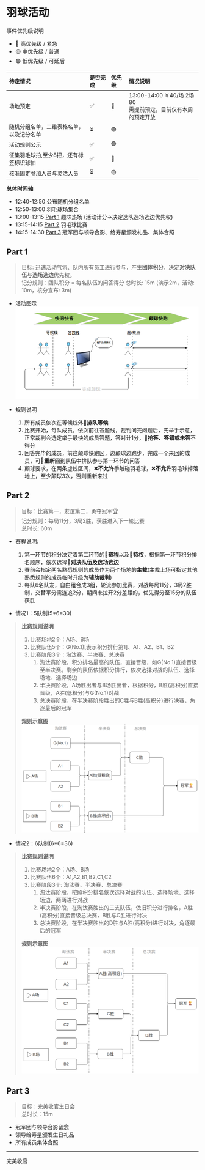 # 羽球活动

事件优先级说明
- 🔴 高优先级 / 紧急
- 🟡 中优先级 / 普通
- 🟢 低优先级 / 可延后

|待定情况|是否完成|优先级|情况说明|
|:--|:--|:--|:--|
|场地预定|✅|🔴|13:00-14:00 ￥40/场 2场80<br/>需提前预定，目前仅有本周的预定开放|
|随机分组名单，二维表格名单，以及记分名单|⏳|🟢||
|活动规则公示|✅|🟢||
|征集羽毛球拍,至少8把，还有标签标识球拍|✅|🔴||
|核准固定参加人员与灵活人员|⏳|🟡||


**总体时间轴**     
- 12:40-12:50 公布随机分组名单
- 12:50-13:00 羽毛球场集合
- 13:00-13:15 [Part 1](#Part1) 趣味热场 (活动计分->决定选队选场选边优先权)
- 13:15-14:15 [Part 2](#Part2) 羽毛球比赛
- 14:15-14:30 [Part 3](#Part3) 冠军团与领导合影、给寿星颁发礼品、集体合照

## Part 1
> 目标: 迅速活动气氛、队内所有员工进行参与，产生**团体积分**，决定**对决队伍与选场选边**优先权。        
> 记分规则：团队积分 = 每名队伍的问答得分
> 总时长: 15m (演示2m，活动: 10m，核分宣布: 3m)          

- 活动图示
![活动图示](./Snipaste_2025-09-12_16-21-07.png)

- 规则说明
  1. 所有成员依次在等候线外📌**排队等候**
  2. 比赛开始，每队成员，依次前往答题线，裁判问完问题后，先举手示意，正常裁判会选定举手最快的成员答题，答对计1分，📌**抢答、答错或未答**不得分
  3. 回答完毕的成员，前往颠球快跑区，边颠球边跑步，完成一个来回的成员，可📌**重新**回到队伍中排队参与第一环节的问答
  4. 颠球要求，在两条虚线区间，❌**不允许**手触碰羽毛球，❌**不允许**羽毛球掉落地上，至少颠球3次，否则重新来过

## Part 2
> 目标：比赛第一，友谊第二，勇夺冠军🏆        
> 记分规则：每局11分，3局2胜，获胜进入下一轮比赛          
> 总时长: 60m        

- 赛程说明:
  1. 第一环节的积分决定着第二环节的📌**赛程**以及📌**特权**，根据第一环节积分排名顺序，依次选择📌**对决队伍及选场选边**
  2. 赛前会指定两名熟悉规则的成员作为两个场地的**主裁**(主裁上场可指定其他熟悉规则的成员临时升级为**辅助裁判**)
  3. 每队6名队友，自由组合成3组，轮流参加比赛，对战每局11分，3局2胜制，交替平分需连追2分，期间未拉开2分差距的，优先得分至15分的队伍获胜

- 情况1：5队制(5*6=30)
> **比赛规则说明**
> 1. 比赛场地2个：A场、B场
> 2. 比赛队伍5个：G(No.1)[表示积分排行第1]、A1、A2、B1、B2
> 3. 比赛阶段3个：淘汰赛、半决赛、总决赛
>    1. 淘汰赛阶段，积分排名最高的队伍，直接晋级，如G(No.1)直接晋级至半决赛。剩余的队伍依据积分排行，依次选择对战的队伍、选择场地、选择场边
>    2. 半决赛阶段，A场胜出者与B场胜出者，根据积分，B胜(高积分)直接晋级，A胜(低积分)与G(No.1)对战
>    3. 总决赛阶段，在半决赛阶段胜出的C胜与B胜(高积分)进行决赛，角逐最后的冠军
> 
> **规则示意图**
![5队制](./S5.png)

- 情况2：6队制(6*6=36)
> **比赛规则说明**
> 1. 比赛场地2个：A场、B场
> 2. 比赛队伍6个：A1,A2,B1,B2,C1,C2
> 3. 比赛阶段3个: 淘汰赛、半决赛、总决赛
>    1. 淘汰赛阶段，按照积分排名依次选择对战的队伍、选择场地、选择场边，两两进行对战
>    2. 半决赛阶段，在淘汰赛胜出的三支队伍，依旧积分进行排名，A胜(高积分)直接晋级总决赛，B胜与C胜进行对决
>    3. 总决赛阶段，在半决赛胜出的D胜与A胜(高积分)进行对决，角逐最后的冠军
>
> **规则示意图**
![6队制](./S6.png)


## Part 3
> 目标：完美收官生日会    
> 总时长：15m    

- 冠军团与领导合影留念
- 领导给寿星颁发生日礼品
- 所有成员集体合照
---
完美收官
